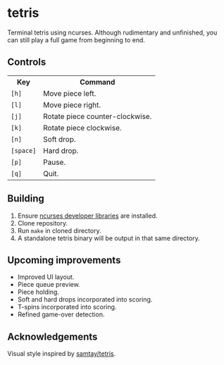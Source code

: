 # tetris
Terminal tetris using ncurses. Although rudimentary and unfinished, you can still play a full game from beginning to end.

## Controls

<table>
  <!-- <colgroup><col style="text-align:center"><col></colgroup> <!-- not working for some reason -->
  <tr><th>Key</th> <th>Command</th></tr>
  <tr><td><code>[h]</code></td> <td>Move piece left.</td></tr>
  <tr><td><code>[l]</code></td> <td>Move piece right.</td></tr>
  <tr><td><code>[j]</code></td> <td>Rotate piece counter-clockwise.</td></tr>
  <tr><td><code>[k]</code></td> <td>Rotate piece clockwise.</td></tr>
  <tr><td><code>[n]</code></td> <td>Soft drop.</td></tr>
  <tr><td><code>[space]</code></td> <td>Hard drop.</td></tr>
  <tr><td><code>[p]</code></td> <td>Pause.</td></tr>
  <tr><td><code>[q]</code></td> <td>Quit.</td></td>
</table>

## Building
1. Ensure [ncurses developer libraries](https://ostechnix.com/how-to-install-ncurses-library-in-linux/) are installed.
2. Clone repository.
2. Run `make` in cloned directory.
3. A standalone tetris binary will be output in that same directory.

## Upcoming improvements

- Improved UI layout.
- Piece queue preview.
- Piece holding.
- Soft and hard drops incorporated into scoring.
- T-spins incorporated into scoring.
- Refined game-over detection.

## Acknowledgements
Visual style inspired by [samtay/tetris](https://github.com/samtay/tetris).

